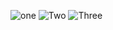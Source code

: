 ![one](https://user-images.githubusercontent.com/79980618/159930683-50e45c30-67fd-424d-8a0d-975287ea561c.JPG)
![Two](https://user-images.githubusercontent.com/79980618/159930676-191e1d66-6935-4b61-a3a5-c93f6b77a9c7.JPG)
![Three](https://user-images.githubusercontent.com/79980618/159930659-430fa7b1-acc3-48b7-a6b6-0fa3780aa625.JPG)

